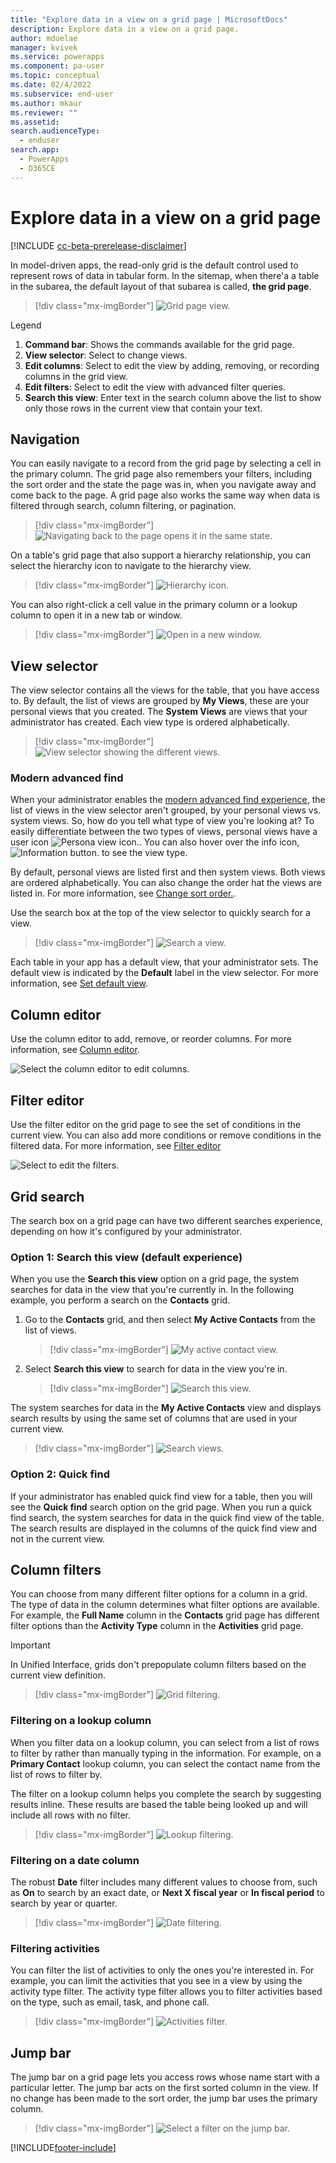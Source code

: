 ```yaml
---
title: "Explore data in a view on a grid page | MicrosoftDocs"
description: Explore data in a view on a grid page.
author: mduelae
manager: kvivek
ms.service: powerapps
ms.component: pa-user
ms.topic: conceptual
ms.date: 02/4/2022
ms.subservice: end-user
ms.author: mkaur
ms.reviewer: ""
ms.assetid: 
search.audienceType: 
  - enduser
search.app: 
  - PowerApps
  - D365CE
---
```

# Explore data in a view on a grid page

[!INCLUDE [cc-beta-prerelease-disclaimer](../includes/cc-beta-prerelease-disclaimer.md)]

In model-driven apps, the read-only grid is the default control used to represent rows of data in tabular form. In the sitemap, when there'a a table in the subarea, the default layout of that subarea is called, **the grid page**. 


   > [!div class="mx-imgBorder"]
   > ![Grid page view.](media/grid-page-1.png "Grid page")

Legend

1. **Command bar**: Shows the commands available for the grid page.
2. **View selector**: Select to change views.
3. **Edit columns**: Select to edit the view by adding, removing, or recording columns in the grid view.
4. **Edit filters**: Select to edit the view with advanced filter queries.
5. **Search this view**: Enter text in the search column above the list to show only those rows in the current view that contain your text.

## Navigation

You can easily navigate to a record from the grid page by selecting a cell in the primary column. The grid page also remembers your filters, including the sort order and the state the page was in, when you navigate away and come back to the page. A grid page also works the same way when data is filtered through search, column filtering, or pagination.

   > [!div class="mx-imgBorder"]
   > ![Navigating back to the page opens it in the same state.](media/grid-remember-state-on-back-navigate.gif "Navigating back to the page opens it in the same state")

On a table's grid page that also support a hierarchy relationship, you can select the hierarchy icon to navigate to the hierarchy view.

   > [!div class="mx-imgBorder"]
   > ![Hierarchy icon.](media/grid-row-hierarchy-icon.png "Hierarchy icon")

You can also right-click a cell value in the primary column or a lookup column to open it in a new tab or window.

   > [!div class="mx-imgBorder"]
   > ![Open in a new window.](media/newtab.png "Open in a new window")

## View selector
  
The view selector contains all the views for the table, that you have access to. By default, the list of views are grouped by **My Views**, these are your personal views that you created. The **System Views** are views that your administrator has created. Each view type is ordered alphabetically.

   > [!div class="mx-imgBorder"]
   > ![View selector showing the different views.](media/view-selector.png "View selector")


### Modern advanced find

When your administrator enables the [modern advanced find experience](/power-platform/admin/settings-features), the list of views in the view selector aren't grouped, by your personal views vs. system views. So, how do you tell what type of view you're looking at? To easily differentiate between the two types of views, personal views have a user icon ![Persona view icon.](media/user-icon.png "Personal view icon"). You can also hover over the info icon, ![Information button.](media/info-icon.png "Informatoin") to see the view type.

By default, personal views are listed first and then system views. Both views are ordered alphabetically. You can also change the order hat the views are listed in. For more information, see [Change sort order.](grid-filters-advanced.md#change-sort-order). 

Use the search box at the top of the view selector to quickly search for a view. 

> [!div class="mx-imgBorder"]
> ![Search a view.](media/search-view.png "Search a views")

Each table in your app has a default view, that your administrator sets. The default view is indicated by the **Default** label in the view selector. For more information, see [Set default view](grid-filters-advanced.md#set-default-view).


## Column editor

Use the column editor to add, remove, or reorder columns. For more information, see [Column editor](grid-filters-advanced.md#column-editor).

![Select the column editor to edit columns.](media/colum-editor.gif "Columns editor")

## Filter editor

Use the filter editor on the grid page to see the set of conditions in the current view. You can also add more conditions or remove conditions in the filtered data. For more information, see [Filter editor](grid-filters-advanced.md#filter-editor)

![Select to edit the filters.](media/edit-filters.gif "Edit filters")

## Grid search

The search box on a grid page can have two different searches experience, depending on how it's configured by your administrator.

### Option 1: Search this view (default experience)

When you use the **Search this view** option on a grid page, the system searches for data in the view that you're currently in. In the following example, you perform a search on the **Contacts** grid.

1. Go to the **Contacts** grid, and then select **My Active Contacts** from the list of views.

    > [!div class="mx-imgBorder"]
    > ![My active contact view.](media/myactive-contacts-view.png "My Active Contacts view")

2. Select **Search this view** to search for data in the view you're in.

    > [!div class="mx-imgBorder"]
    > ![Search this view.](media/search-view.png "Search this view")

The system searches for data in the **My Active Contacts** view and displays search results by using the same set of columns that are used in your current view.

   > [!div class="mx-imgBorder"]
   > ![Search views.](media/search-view2.png "Search results from the Search this view command")

### Option 2: Quick find 

If your administrator has enabled quick find view for a table, then you will see the **Quick find** search option on the grid page. When you run a quick find search, the system searches for data in the quick find view of the table. The search results are displayed in the columns of the quick find view and not in the current view. 

## Column filters
  
You can choose from many different filter options for a column in a grid. The type of data in the column determines what filter options are available. For example, the **Full Name** column in the **Contacts** grid page has different filter options than the **Activity Type** column in the **Activities** grid page.
 
> [!IMPORTANT]
> In Unified Interface, grids don't prepopulate column filters based on the current view definition.

   > [!div class="mx-imgBorder"]
   > ![Grid filtering.](media/filter-options.png "Grid filtering")

### Filtering on a lookup column
 
When you filter data on a lookup column, you can select from a list of rows to filter by rather than manually typing in the information. For example, on a **Primary Contact** lookup column, you can select the contact name from the list of rows to filter by.

The filter on a lookup column helps you complete the search by suggesting results inline. These results are based the table being looked up and will include all rows with no filter.

   > [!div class="mx-imgBorder"]
   > ![Lookup filtering.](media/lookup-filter.png "Lookup filtering")

### Filtering on a date column

The robust **Date** filter includes many different values to choose from, such as **On** to search by an exact date, or **Next X fiscal year** or **In fiscal period** to search by year or quarter.

   > [!div class="mx-imgBorder"]
   > ![Date filtering.](media/date-filter.png "Date filtering")
  
### Filtering activities

You can filter the list of activities to only the ones you're interested in. For example, you can limit the activities that you see in a view by using the activity type filter. The activity type filter allows you to filter activities based on the type, such as email, task, and phone call.

   > [!div class="mx-imgBorder"]
   > ![Activities filter.](media/activity_filter.png "Activities filter")

## Jump bar
The jump bar on a grid page lets you access rows whose name start with a particular letter. The jump bar acts on the first sorted column in the view. If no change has been made to the sort order, the jump bar uses the primary column.
 
   > [!div class="mx-imgBorder"]
   > ![Select a filter on the jump bar.](media/jumpbar-filter-on-sorted-column.gif "Select a filter on the jump bar")


[!INCLUDE[footer-include](../includes/footer-banner.md)]
